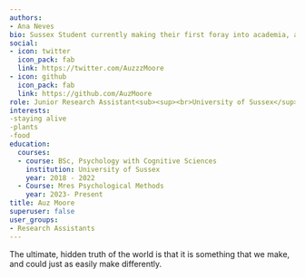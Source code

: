 ```yaml
---
authors:
- Ana Neves
bio: Sussex Student currently making their first foray into academia, a wide set of interests and a passion for change
social:
- icon: twitter
  icon_pack: fab
  link: https://twitter.com/AuzzzMoore
- icon: github
  icon_pack: fab
  link: https://github.com/AuzMoore
role: Junior Research Assistant<sub><sup><br>University of Sussex</sup></sub>
interests:
-staying alive
-plants
-food
education:
  courses:
  - course: BSc, Psychology with Cognitive Sciences
    institution: University of Sussex
    year: 2018 - 2022
  - Course: Mres Psychological Methods 
    year: 2023- Present 
title: Auz Moore
superuser: false
user_groups:
- Research Assistants
---
```


The ultimate, hidden truth of the world is that it is something that we make, and could just as easily make differently.
